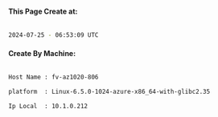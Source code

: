 
   
#### This Page Create at:

```bash

2024-07-25 - 06:53:09 UTC

```

#### Create By Machine:

```bash

Host Name : fv-az1020-806

platform  : Linux-6.5.0-1024-azure-x86_64-with-glibc2.35

Ip Local  : 10.1.0.212

```

